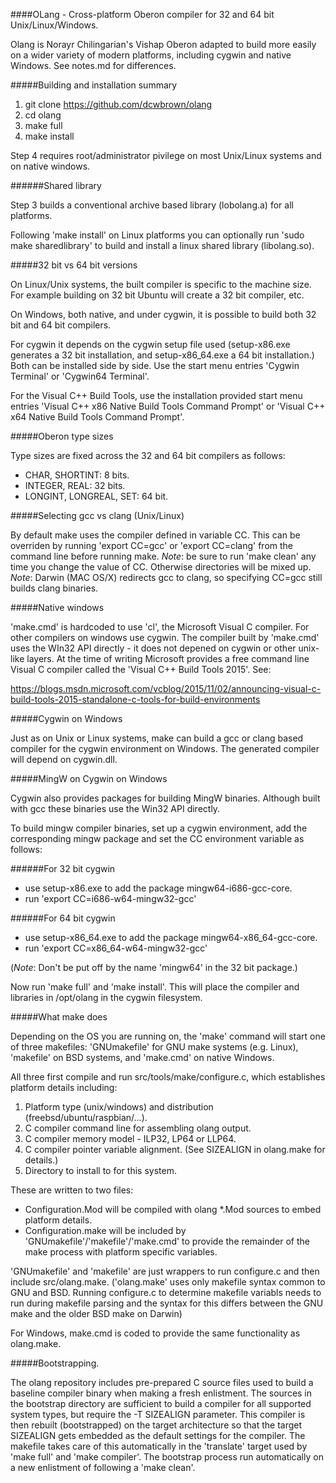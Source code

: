 ####OLang - Cross-platform Oberon compiler for 32 and 64 bit Unix/Linux/Windows.

Olang is Norayr Chilingarian's Vishap Oberon adapted to build more easily on a wider variety of modern platforms, including cygwin and native Windows. See notes.md for differences.

#####Building and installation summary

1. git clone https://github.com/dcwbrown/olang
2. cd olang
3. make full
4. make install

Step 4 requires root/administrator pivilege on most Unix/Linux systems and on native windows.

######Shared library

Step 3 builds a conventional archive based library (lobolang.a) for all platforms.

Following 'make install' on Linux platforms you can optionally run 'sudo make sharedlibrary' to build and install a linux shared library (libolang.so).

#####32 bit vs 64 bit versions

On Linux/Unix systems, the built compiler is specific to the machine size. For example building on 32 bit Ubuntu will create a 32 bit compiler, etc.

On Windows, both native, and under cygwin, it is possible to build both 32 bit and 64 bit compilers. 

For cygwin it depends on the cygwin setup file used (setup-x86.exe generates a 32 bit installation, and setup-x86_64.exe a 64 bit installation.) Both can be installed side by side. Use the start menu entries 'Cygwin Terminal' or 'Cygwin64 Terminal'.

For the Visual C\++ Build Tools, use the installation provided start menu entries 'Visual C\++ x86 Native Build Tools Command Prompt' or 'Visual C\++ x64 Native Build Tools Command Prompt'. 

#####Oberon type sizes

Type sizes are fixed across the 32 and 64 bit compilers as follows:
 - CHAR, SHORTINT: 8 bits.
 - INTEGER, REAL: 32 bits.
 - LONGINT, LONGREAL, SET: 64 bit.

#####Selecting gcc vs clang (Unix/Linux)

By default make uses the compiler defined in variable CC. This can be overriden by running 'export CC=gcc' or 'export CC=clang' from the command line before running make.
*Note*: be sure to run 'make clean' any time you change the value of CC. Otherwise directories will be mixed up.
*Note*: Darwin (MAC OS/X) redirects gcc to clang, so specifying CC=gcc still builds clang binaries.

#####Native windows

'make.cmd' is hardcoded to use 'cl', the Microsoft Visual C compiler. For other compilers on windows use cygwin. The compiler built by 'make.cmd' uses the WIn32 API directly - it does not depened on cygwin or other unix-like layers.
At the time of writing Microsoft provides a free command line Visual C compiler called the 'Visual C++ Build Tools 2015'. See:

  https://blogs.msdn.microsoft.com/vcblog/2015/11/02/announcing-visual-c-build-tools-2015-standalone-c-tools-for-build-environments

#####Cygwin on Windows

Just as on Unix or Linux systems, make can build a gcc or clang based compiler for the cygwin environment on Windows. The generated compiler will depend on cygwin.dll.

#####MingW on Cygwin on Windows

Cygwin also provides packages for building MingW binaries. Although built with gcc these binaries use the Win32 API directly.

To build mingw compiler binaries, set up a cygwin environment, add the corresponding mingw package and set the CC environment variable as follows:

######For 32 bit cygwin

 - use setup-x86.exe to add the package mingw64-i686-gcc-core.
 - run 'export CC=i686-w64-mingw32-gcc'

######For 64 bit cygwin

 - use setup-x86_64.exe to add the package mingw64-x86_64-gcc-core.
 - run 'export CC=x86_64-w64-mingw32-gcc'

(*Note*: Don't be put off by the name 'mingw64' in the 32 bit package.)

Now run 'make full' and 'make install'. This will place the compiler and libraries in /opt/olang in the cygwin filesystem.

#####What make does

Depending on the OS you are running on, the 'make' command will start one of three makefiles: 'GNUmakefile' for GNU make systems (e.g. Linux), 'makefile' on BSD systems, and 'make.cmd' on native Windows. 

All three first compile and run src/tools/make/configure.c, which establishes platform details including:

1. Platform type (unix/windows) and distribution (freebsd/ubuntu/raspbian/...).
2. C compiler command line for assembling olang output.
3. C compiler memory model - ILP32, LP64 or LLP64.
4. C compiler pointer variable alignment. (See SIZEALIGN in olang.make for details.)
5. Directory to install to for this system.

These are written to two files: 
 - Configuration.Mod will be compiled with olang *.Mod sources to embed platform details.
 - Configuration.make will be included by 'GNUmakefile'/'makefile'/'make.cmd' to provide the remainder of the make process with platform specific variables.

'GNUmakefile' and 'makefile' are just wrappers to run configure.c and then include src/olang.make. ('olang.make' uses only makefile syntax common to GNU and BSD. Running configure.c to determine makefile variabls needs to run during makefile parsing and the syntax for this differs between the GNU make and the older BSD make on Darwin) 

For Windows, make.cmd is coded to provide the same functionality as olang.make.

#####Bootstrapping.

The olang repository includes pre-prepared C source files used to build a baseline compiler binary when making a fresh enlistment.
The sources in the bootstrap directory are sufficient to build a compiler for all supported system types, but require the -T SIZEALIGN parameter. This compiler is then rebuilt (bootstrapped) on the target architecture so that the target SIZEALIGN gets embedded as the default settings for the compiler. The makefile takes care of this automatically in the 'translate' target used by 'make full' and 'make compiler'. The bootstrap process run automatically on a new enlistment of following a 'make clean'.



